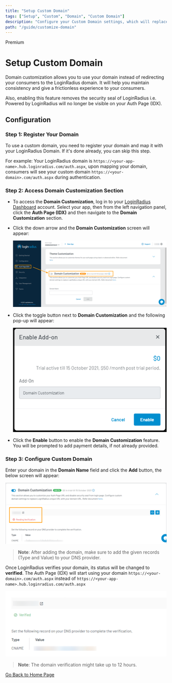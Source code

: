 ```yaml
---
title: "Setup Custom Domain"
tags: ["Setup", "Custom", "Domain", "Custom Domain"]
description: "Configure your Custom Domain settings, which will replace LoginRadius unique URL with your customized unique domain URL."
path: "/guide/customize-domain"
---
```


<span class="devloper-premium plan-tag">Premium</span>

# Setup Custom Domain

Domain customization allows you to use your domain instead of redirecting your consumers to the LoginRadius domain. It will help you maintain consistency and give a frictionless experience to your consumers.

Also, enabling this feature removes the security seal of LoginRadius i.e.  Powered by LoginRadius will no longer be visible on your Auth Page (IDX).

## Configuration

### Step 1: Register Your Domain

To use a custom domain, you need to register your domain and map it with your LoginRadius Domain. If it's done already, you can skip this step.

For example: Your LoginRadius domain is `https://<your-app-name>.hub.loginradius.com/auth.aspx`, upon mapping your domain, consumers will see your custom domain `https://<your-domain>.com/auth.aspx` during authentication.


### Step 2: Access Domain Customization Section

- To access the **Domain Customization**, log in to your <a href="https://dashboard.loginradius.com/dashboard" target="_blank">LoginRadius Dashboard</a> account. Select your app, then from the left navigation panel, click the **Auth Page (IDX)** and then navigate to the **Domain Customization** section. 

- Click the down arrow and the **Domain Customization** screen will appear:

  <img src="images/domainSelectNew1.png" alt="Domain Customization" />

- Click the toggle button next to **Domain Customization** and the following pop-up will appear:

  <img src="images/domainPopupNew1.png" alt="Domain Popup" />

- Click the **Enable** button to enable the **Domain Customization** feature. You will be prompted to add payment details, if not already provided.


### Step 3: Configure Custom Domain

Enter your domain in the **Domain Name** field and click the **Add** button, the below screen will appear:

<img src="images/pendingverification2.png" alt="Add Domain" />

> **Note**: After adding the domain, make sure to add the given records (Type and Value) to your DNS provider.

Once LoginRadius verifies your domain, its status will be changed to **verified**. The Auth Page (IDX) will start using your domain `https://<your-domain>.com/auth.aspx` instead of `https://<your-app-name>.hub.loginradius.com/auth.aspx`

<img src="images/verificationsuccess1.png" alt="Custom Domain Status" />

> **Note**: The domain verification might take up to 12 hours.


[Go Back to Home Page](/)
